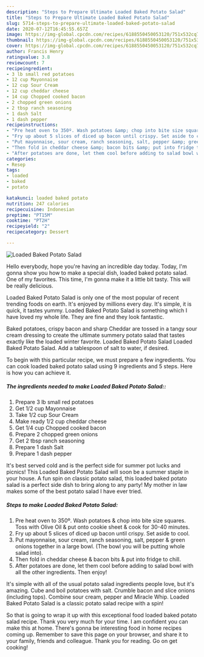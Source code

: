```yaml
---
description: "Steps to Prepare Ultimate Loaded Baked Potato Salad"
title: "Steps to Prepare Ultimate Loaded Baked Potato Salad"
slug: 5714-steps-to-prepare-ultimate-loaded-baked-potato-salad
date: 2020-07-12T16:45:55.657Z
image: https://img-global.cpcdn.com/recipes/6188550450053120/751x532cq70/loaded-baked-potato-salad-recipe-main-photo.jpg
thumbnail: https://img-global.cpcdn.com/recipes/6188550450053120/751x532cq70/loaded-baked-potato-salad-recipe-main-photo.jpg
cover: https://img-global.cpcdn.com/recipes/6188550450053120/751x532cq70/loaded-baked-potato-salad-recipe-main-photo.jpg
author: Francis Henry
ratingvalue: 3.8
reviewcount: 7
recipeingredient:
- 3 lb small red potatoes
- 12 cup Mayonnaise
- 12 cup Sour Cream
- 12 cup cheddar cheese
- 14 cup Chopped cooked bacon
- 2 chopped green onions
- 2 tbsp ranch seasoning
- 1 dash Salt
- 1 dash pepper
recipeinstructions:
- "Pre heat oven to 350º. Wash potatoes &amp; chop into bite size squares. Toss with Olive Oil &amp; put onto cookie sheet &amp; cook for 30-40 minutes."
- "Fry up about 5 slices of diced up bacon until crispy. Set aside to cool."
- "Put mayonnaise, sour cream, ranch seasoning, salt, pepper &amp; green onions together in a large bowl. (The bowl you will be putting whole salad into)."
- "Then fold in cheddar cheese &amp; bacon bits &amp; put into fridge to chill."
- "After potatoes are done, let them cool before adding to salad bowl with all the other ingredients. Then enjoy!"
categories:
- Resep
tags:
- loaded
- baked
- potato

katakunci: loaded baked potato
nutrition: 247 calories
recipecuisine: Indonesian
preptime: "PT15M"
cooktime: "PT2H"
recipeyield: "2"
recipecategory: Dessert

---
```



![Loaded Baked Potato Salad](https://img-global.cpcdn.com/recipes/6188550450053120/751x532cq70/loaded-baked-potato-salad-recipe-main-photo.jpg)

Hello everybody, hope you're having an incredible day today. Today, I'm gonna show you how to make a special dish, loaded baked potato salad. One of my favorites. This time, I'm gonna make it a little bit tasty. This will be really delicious.

Loaded Baked Potato Salad is only one of the most popular of recent trending foods on earth. It's enjoyed by millions every day. It's simple, it is quick, it tastes yummy. Loaded Baked Potato Salad is something which I have loved my whole life. They are fine and they look fantastic.

Baked potatoes, crispy bacon and sharp Cheddar are tossed in a tangy sour cream dressing to create the ultimate summery potato salad that tastes exactly like the loaded winter favorite. Loaded Baked Potato Salad Loaded Baked Potato Salad. Add a tablespoon of salt to water, if desired.


To begin with this particular recipe, we must prepare a few ingredients. You can cook loaded baked potato salad using 9 ingredients and 5 steps. Here is how you can achieve it.

##### The ingredients needed to make Loaded Baked Potato Salad::

1. Prepare 3 lb small red potatoes
1. Get 1/2 cup Mayonnaise
1. Take 1/2 cup Sour Cream
1. Make ready 1/2 cup cheddar cheese
1. Get 1/4 cup Chopped cooked bacon
1. Prepare 2 chopped green onions
1. Get 2 tbsp ranch seasoning
1. Prepare 1 dash Salt
1. Prepare 1 dash pepper


It&#39;s best served cold and is the perfect side for summer pot lucks and picnics! This Loaded Baked Potato Salad will soon be a summer staple in your house. A fun spin on classic potato salad, this loaded baked potato salad is a perfect side dish to bring along to any party! My mother in law makes some of the best potato salad I have ever tried. 

##### Steps to make Loaded Baked Potato Salad:

1. Pre heat oven to 350º. Wash potatoes &amp; chop into bite size squares. Toss with Olive Oil &amp; put onto cookie sheet &amp; cook for 30-40 minutes.
1. Fry up about 5 slices of diced up bacon until crispy. Set aside to cool.
1. Put mayonnaise, sour cream, ranch seasoning, salt, pepper &amp; green onions together in a large bowl. (The bowl you will be putting whole salad into).
1. Then fold in cheddar cheese &amp; bacon bits &amp; put into fridge to chill.
1. After potatoes are done, let them cool before adding to salad bowl with all the other ingredients. Then enjoy!


It&#39;s simple with all of the usual potato salad ingredients people love, but it&#39;s amazing. Cube and boil potatoes with salt. Crumble bacon and slice onions (including tops). Combine sour cream, pepper and Miracle Whip. Loaded Baked Potato Salad is a classic potato salad recipe with a spin! 

So that is going to wrap it up with this exceptional food loaded baked potato salad recipe. Thank you very much for your time. I am confident you can make this at home. There's gonna be interesting food in home recipes coming up. Remember to save this page on your browser, and share it to your family, friends and colleague. Thank you for reading. Go on get cooking!
